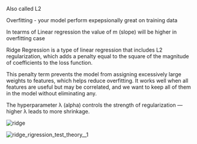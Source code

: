 Also called L2

Overfitting - your model perform expepsionally great on training data 

In tearms of Linear regression the value of m (slope) will be higher in overfitting case

Ridge Regression is a type of linear regression that includes L2 regularization, which adds a penalty equal to the square of the magnitude of coefficients to the loss function.

This penalty term prevents the model from assigning excessively large weights to features, which helps reduce overfitting. It works well when all features are useful but may be correlated, and we want to keep all of them in the model without eliminating any.

The hyperparameter λ (alpha) controls the strength of regularization — higher λ leads to more shrinkage.

![ridge](https://github.com/user-attachments/assets/1385a78d-f987-4afd-948b-0473461a0873)

![ridge_rigression_test_theory__1](https://github.com/user-attachments/assets/b5d7e108-d78f-4d03-83d8-545604f0010d)

